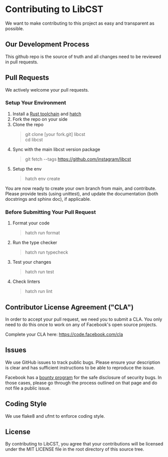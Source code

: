 # Contributing to LibCST
We want to make contributing to this project as easy and transparent as
possible.

## Our Development Process
This github repo is the source of truth and all changes need to be reviewed in
pull requests.

## Pull Requests
We actively welcome your pull requests.

### Setup Your Environment

1. Install a [Rust toolchain](https://rustup.rs) and [hatch](https://hatch.pypa.io)
2. Fork the repo on your side
3. Clone the repo
   > git clone [your fork.git] libcst  
   > cd libcst
4. Sync with the main libcst version package
   > git fetch --tags https://github.com/instagram/libcst
5. Setup the env
   > hatch env create

You are now ready to create your own branch from main, and contribute.
Please provide tests (using unittest), and update the documentation (both docstrings
and sphinx doc), if applicable.

### Before Submitting Your Pull Request

1. Format your code
   > hatch run format
2. Run the type checker
   > hatch run typecheck
3. Test your changes
   > hatch run test
4. Check linters
   > hatch run lint

## Contributor License Agreement ("CLA")
In order to accept your pull request, we need you to submit a CLA. You only need
to do this once to work on any of Facebook's open source projects.

Complete your CLA here: <https://code.facebook.com/cla>

## Issues
We use GitHub issues to track public bugs. Please ensure your description is
clear and has sufficient instructions to be able to reproduce the issue.

Facebook has a [bounty program](https://www.facebook.com/whitehat/) for the safe
disclosure of security bugs. In those cases, please go through the process
outlined on that page and do not file a public issue.

## Coding Style
We use flake8 and ufmt to enforce coding style.

## License
By contributing to LibCST, you agree that your contributions will be licensed
under the MIT LICENSE file in the root directory of this source tree.
